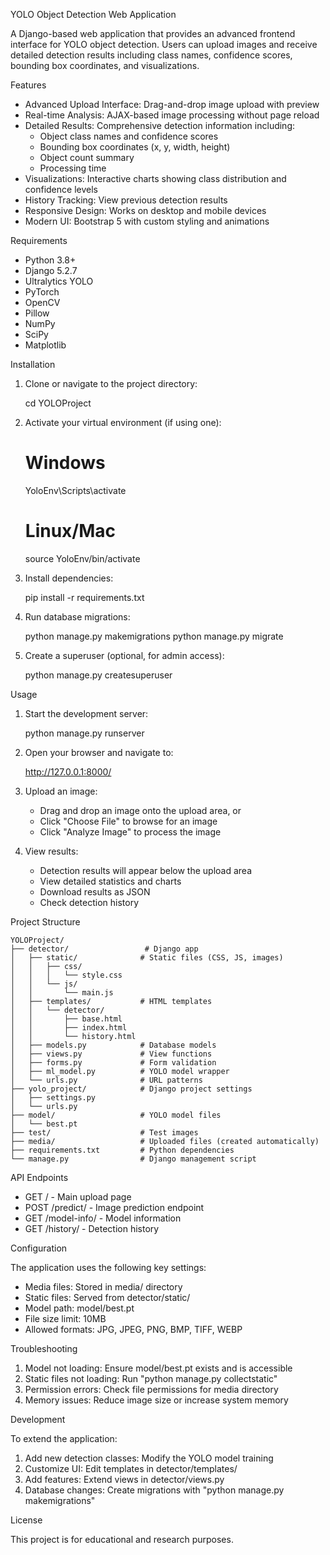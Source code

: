 YOLO Object Detection Web Application

A Django-based web application that provides an advanced frontend interface for YOLO object detection. Users can upload images and receive detailed detection results including class names, confidence scores, bounding box coordinates, and visualizations.

Features

- Advanced Upload Interface: Drag-and-drop image upload with preview
- Real-time Analysis: AJAX-based image processing without page reload
- Detailed Results: Comprehensive detection information including:
  - Object class names and confidence scores
  - Bounding box coordinates (x, y, width, height)
  - Object count summary
  - Processing time
- Visualizations: Interactive charts showing class distribution and confidence levels
- History Tracking: View previous detection results
- Responsive Design: Works on desktop and mobile devices
- Modern UI: Bootstrap 5 with custom styling and animations

Requirements

- Python 3.8+
- Django 5.2.7
- Ultralytics YOLO
- PyTorch
- OpenCV
- Pillow
- NumPy
- SciPy
- Matplotlib

Installation

1. Clone or navigate to the project directory:

    cd YOLOProject

2. Activate your virtual environment (if using one):

    # Windows
    YoloEnv\Scripts\activate

    # Linux/Mac
    source YoloEnv/bin/activate

3. Install dependencies:

    pip install -r requirements.txt

4. Run database migrations:

    python manage.py makemigrations
    python manage.py migrate

5. Create a superuser (optional, for admin access):

    python manage.py createsuperuser

Usage

1. Start the development server:

    python manage.py runserver

2. Open your browser and navigate to:

    http://127.0.0.1:8000/

3. Upload an image:
   - Drag and drop an image onto the upload area, or
   - Click "Choose File" to browse for an image
   - Click "Analyze Image" to process the image

4. View results:
   - Detection results will appear below the upload area
   - View detailed statistics and charts
   - Download results as JSON
   - Check detection history

Project Structure

    YOLOProject/
    ├── detector/                 # Django app
    │   ├── static/              # Static files (CSS, JS, images)
    │   │   ├── css/
    │   │   │   └── style.css
    │   │   └── js/
    │   │       └── main.js
    │   ├── templates/           # HTML templates
    │   │   └── detector/
    │   │       ├── base.html
    │   │       ├── index.html
    │   │       └── history.html
    │   ├── models.py            # Database models
    │   ├── views.py             # View functions
    │   ├── forms.py             # Form validation
    │   ├── ml_model.py          # YOLO model wrapper
    │   └── urls.py              # URL patterns
    ├── yolo_project/            # Django project settings
    │   ├── settings.py
    │   └── urls.py
    ├── model/                   # YOLO model files
    │   └── best.pt
    ├── test/                    # Test images
    ├── media/                   # Uploaded files (created automatically)
    ├── requirements.txt         # Python dependencies
    └── manage.py                # Django management script

API Endpoints

- GET / - Main upload page
- POST /predict/ - Image prediction endpoint
- GET /model-info/ - Model information
- GET /history/ - Detection history

Configuration

The application uses the following key settings:

- Media files: Stored in media/ directory
- Static files: Served from detector/static/
- Model path: model/best.pt
- File size limit: 10MB
- Allowed formats: JPG, JPEG, PNG, BMP, TIFF, WEBP

Troubleshooting

1. Model not loading: Ensure model/best.pt exists and is accessible
2. Static files not loading: Run "python manage.py collectstatic"
3. Permission errors: Check file permissions for media directory
4. Memory issues: Reduce image size or increase system memory

Development

To extend the application:

1. Add new detection classes: Modify the YOLO model training
2. Customize UI: Edit templates in detector/templates/
3. Add features: Extend views in detector/views.py
4. Database changes: Create migrations with "python manage.py makemigrations"

License

This project is for educational and research purposes.
